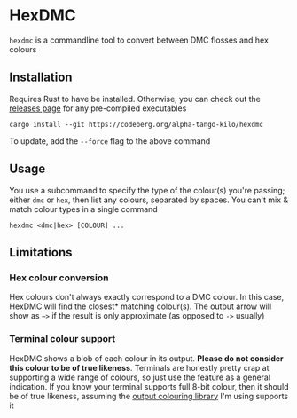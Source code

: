 # HexDMC

`hexdmc` is a commandline tool to convert between DMC flosses and hex colours

## Installation

Requires Rust to have be installed.
Otherwise, you can check out the [releases page](https://codeberg.org/alpha-tango-kilo/hexdmc/releases) for any pre-compiled executables

```shell
cargo install --git https://codeberg.org/alpha-tango-kilo/hexdmc
```

To update, add the `--force` flag to the above command

## Usage

You use a subcommand to specify the type of the colour(s) you're passing; either `dmc` or `hex`, then list any colours, separated by spaces.
You can't mix & match colour types in a single command

```
hexdmc <dmc|hex> [COLOUR] ...
```

## Limitations

### Hex colour conversion

Hex colours don't always exactly correspond to a DMC colour.
In this case, HexDMC will find the closest* matching colour(s).
The output arrow will show as `~>` if the result is only approximate (as opposed to `->` usually)

### Terminal colour support

HexDMC shows a blob of each colour in its output.
**Please do not consider this colour to be of true likeness**.
Terminals are honestly pretty crap at supporting a wide range of colours, so just use the feature as a general indication.
If you know your terminal supports full 8-bit colour, then it should be of true likeness, assuming the [output colouring library](https://lib.rs/crates/owo-colors) I'm using supports it
